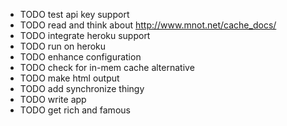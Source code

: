 * TODO test api key support
* TODO read and think about http://www.mnot.net/cache_docs/
* TODO integrate heroku support
* TODO run on heroku
* TODO enhance configuration
* TODO check for in-mem cache alternative
* TODO make html output
* TODO add synchronize thingy
* TODO write app
* TODO get rich and famous